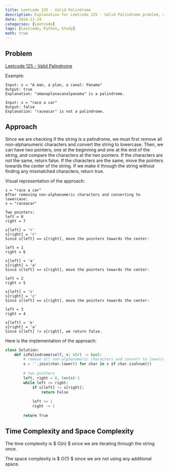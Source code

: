 ```yaml
---
title: Leetcode 125 - Valid Palindrome
description: Explanation for Leetcode 125 - Valid Palindrome problem, and its solution in Python.
date: 2024-11-24
categories: [Leetcode]
tags: [Leetcode, Python, Study]
math: true
---
```


## Problem
[Leetcode 125 - Valid Palindrome](https://leetcode.com/problems/valid-palindrome/)

Example:
```
Input: s = "A man, a plan, a canal: Panama"
Output: true
Explanation: "amanaplanacanalpanama" is a palindrome.

Input: s = "race a car"
Output: false
Explanation: "raceacar" is not a palindrome.
```

## Approach
Since we are checking if the string is a palindrome, we must first remove all non-alphanumeric characters and convert the string to lowercase. Then, we can have two pointers, one at the beginning and one at the end of the string, and compare the characters at the two pointers. If the characters are not the same, return false. If the characters are the same, move the pointers towards the center of the string. If we make it through the string without finding any mismatched characters, return true.

Visual representation of the approach:
```
s = "race a car"
After removing non-alphanumeric characters and converting to lowercase:
s = "raceacar"

Two pointers:
left = 0
right = 7

s[left] = 'r'
s[right] = 'r'
Since s[left] == s[right], move the pointers towards the center:

left = 1
right = 6

s[left] = 'a'
s[right] = 'a'
Since s[left] == s[right], move the pointers towards the center:

left = 2
right = 5

s[left] = 'c'
s[right] = 'c'
Since s[left] == s[right], move the pointers towards the center:

left = 3
right = 4

s[left] = 'e'
s[right] = 'a'
Since s[left] != s[right], we return false.
```

Here is the implementation of the approach:
```python
class Solution:
    def isPalindrome(self, s: str) -> bool:
        # remove all non-alphanumeric characters and convert to lowercase
        s = ''.join(char.lower() for char in s if char.isalnum())
        
        # two pointers
        left, right = 0, len(s)-1
        while left <= right:
            if s[left] != s[right]:
                return False
            
            left += 1
            right -= 1
        
        return True
```

## Time Complexity and Space Complexity
The time complexity is $ O(n) $ since we are iterating through the string once.

The space complexity is $ O(1) $ since we are not using any additional space.

